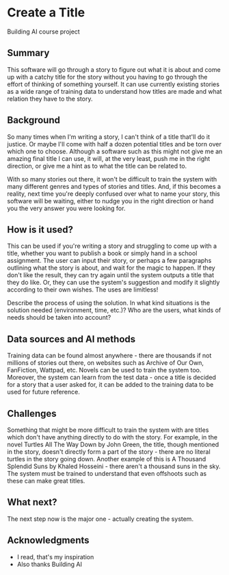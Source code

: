 # Create a Title

Building AI course project

## Summary

This software will go through a story to figure out what it is about and come up with a catchy title for the story without you having to go through the effort of thinking of something yourself. It can use currently existing stories as a wide range of training data to understand how titles are made and what relation they have to the story.

## Background

So many times when I'm writing a story, I can't think of a title that'll do it justice. Or maybe I'll come with half a dozen potential titles and be torn over which one to choose. Although a software such as this might not give me an amazing final title I can use, it will, at the very least, push me in the right direction, or give me a hint as to what the title can be related to. 

With so many stories out there, it won't be difficult to train the system with many different genres and types of stories and titles. And, if this becomes a reality, next time you're deeply confused over what to name your story, this software will be waiting, either to nudge you in the right direction or hand you the very answer you were looking for.

## How is it used?

This can be used if you're writing a story and struggling to come up with a title, whether you want to publish a book or simply hand in a school assignment. The user can input their story, or perhaps a few paragraphs outlining what the story is about, and wait for the magic to happen. If they don't like the result, they can try again until the system outputs a title that they do like. Or, they can use the system's suggestion and modify it slightly according to their own wishes. The uses are limitless!

Describe the process of using the solution. In what kind situations is the solution needed (environment, time, etc.)? Who are the users, what kinds of needs should be taken into account?

## Data sources and AI methods

Training data can be found almost anywhere - there are thousands if not millions of stories out there, on websites such as Archive of Our Own, FanFiction, Wattpad, etc. Novels can be used to train the system too. Moreover, the system can learn from the test data - once a title is decided for a story that a user asked for, it can be added to the training data to be used for future reference.

## Challenges

Something that might be more difficult to train the system with are titles which don't have anything directly to do with the story. For example, in the novel Turtles All The Way Down by John Green, the title, though mentioned in the story, doesn't directly form a part of the story - there are no literal turtles in the story going down. Another example of this is A Thousand Splendid Suns by Khaled Hosseini - there aren't a thousand suns in the sky. The system must be trained to understand that even offshoots such as these can make great titles.

## What next?

The next step now is the major one - actually creating the system.

## Acknowledgments

* I read, that's my inspiration
* Also thanks Building AI
